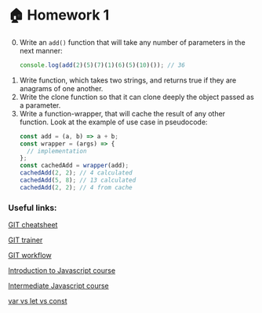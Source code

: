 # :house: Homework 1

0. Write an `add()` function that will take any number of parameters in the next manner:
   ```js
   console.log(add(2)(5)(7)(1)(6)(5)(10)()); // 36
   ```
1. Write function, which takes two strings, and returns true if they are anagrams of one another.
2. Write the clone function so that it can clone deeply the object passed as a parameter.
3. Write a function-wrapper, that will cache the result of any other function.
   Look at the example of use case in pseudocode:
   ```js
   const add = (a, b) => a + b;
   const wrapper = (args) => {
     // implementation
   };
   const cachedAdd = wrapper(add);
   cachedAdd(2, 2); // 4 calculated
   cachedAdd(5, 8); // 13 calculated
   cachedAdd(2, 2); // 4 from cache
   ```

### Useful links:

[GIT cheatsheet](https://education.github.com/git-cheat-sheet-education.pdf)

[GIT trainer](https://learngitbranching.js.org/)

[GIT workflow](https://www.atlassian.com/ru/git/tutorials/comparing-workflows/gitflow-workflow)

[Introduction to Javascript course](https://www.codecademy.com/learn/introduction-to-javascript/)

[Intermediate Javascript course](https://www.codecademy.com/learn/learn-intermediate-javascript/)

[var vs let vs const](https://www.valentinog.com/blog/var/)
